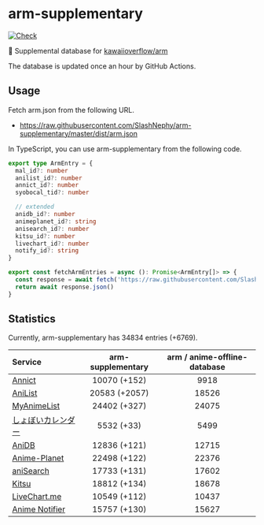# arm-supplementary

[![Check](https://github.com/SlashNephy/arm-supplementary/actions/workflows/check-node.yml/badge.svg)](https://github.com/SlashNephy/arm-supplementary/actions/workflows/check-node.yml)

💊 Supplemental database for [kawaiioverflow/arm](https://github.com/kawaiioverflow/arm)

The database is updated once an hour by GitHub Actions.

## Usage

Fetch arm.json from the following URL.

- https://raw.githubusercontent.com/SlashNephy/arm-supplementary/master/dist/arm.json

In TypeScript, you can use arm-supplementary from the following code.

```TypeScript
export type ArmEntry = {
  mal_id?: number
  anilist_id?: number
  annict_id?: number
  syobocal_tid?: number

  // extended
  anidb_id?: number
  animeplanet_id?: string
  anisearch_id?: number
  kitsu_id?: number
  livechart_id?: number
  notify_id?: string
}

export const fetchArmEntries = async (): Promise<ArmEntry[]> => {
  const response = await fetch('https://raw.githubusercontent.com/SlashNephy/arm-supplementary/master/dist/arm.json')
  return await response.json()
}
```

## Statistics

Currently, arm-supplementary has 34834 entries (+6769).

| Service                                     | arm-supplementary | arm / anime-offline-database |
| :------------------------------------------ | :---------------: | :--------------------------: |
| [Annict](https://annict.com)                |   10070 (+152)    |             9918             |
| [AniList](https://anilist.co)               |   20583 (+2057)   |            18526             |
| [MyAnimeList](https://myanimelist.net)      |   24402 (+327)    |            24075             |
| [しょぼいカレンダー](https://cal.syoboi.jp) |    5532 (+33)     |             5499             |
| [AniDB](https://anidb.net)                  |   12836 (+121)    |            12715             |
| [Anime-Planet](https://anime-planet.com)    |   22498 (+122)    |            22376             |
| [aniSearch](https://anisearch.com)          |   17733 (+131)    |            17602             |
| [Kitsu](https://kitsu.io)                   |   18812 (+134)    |            18678             |
| [LiveChart.me](https://livechart.me)        |   10549 (+112)    |            10437             |
| [Anime Notifier](https://notify.moe)        |   15757 (+130)    |            15627             |
